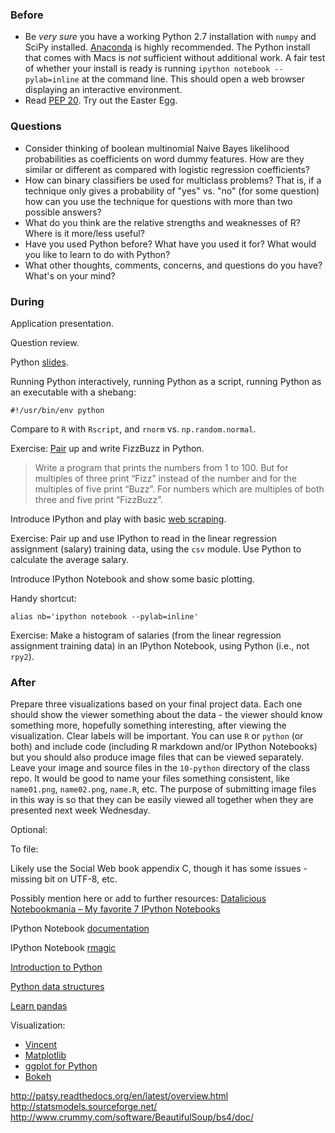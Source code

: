 ### Before

 * Be _very sure_ you have a working Python 2.7 installation with `numpy` and SciPy installed. [Anaconda](http://continuum.io/downloads) is highly recommended. The Python install that comes with Macs is _not_ sufficient without additional work. A fair test of whether your install is ready is running `ipython notebook --pylab=inline` at the command line. This should open a web browser displaying an interactive environment.
 * Read [PEP 20](http://legacy.python.org/dev/peps/pep-0020/). Try out the Easter Egg.


### Questions

 * Consider thinking of boolean multinomial Naive Bayes likelihood probabilities as coefficients on word dummy features. How are they similar or different as compared with logistic regression coefficients?
 * How can binary classifiers be used for multiclass problems? That is, if a technique only gives a probability of "yes" vs. "no" (for some question) how can you use the technique for questions with more than two possible answers?
 * What do you think are the relative strengths and weaknesses of R? Where is it more/less useful?
 * Have you used Python before? What have you used it for? What would you like to learn to do with Python?
 * What other thoughts, comments, concerns, and questions do you have? What's on your mind?


### During

Application presentation.

Question review.

Python [slides](slides.pdf).

Running Python interactively, running Python as a script, running Python as an executable with a shebang:

    #!/usr/bin/env python

Compare to `R` with `Rscript`, and `rnorm` vs. `np.random.normal`.

Exercise: [Pair](http://en.wikipedia.org/wiki/Pair_programming) up and write FizzBuzz in Python.

> Write a program that prints the numbers from 1 to 100. But for multiples of three print “Fizz” instead of the number and for the multiples of five print “Buzz”. For numbers which are multiples of both three and five print “FizzBuzz”.

Introduce IPython and play with basic [web scraping](scrape.py).

Exercise: Pair up and use IPython to read in the linear regression assignment (salary) training data, using the `csv` module. Use Python to calculate the average salary.

Introduce IPython Notebook and show some basic plotting.

Handy shortcut:

    alias nb='ipython notebook --pylab=inline'

Exercise: Make a histogram of salaries (from the linear regression assignment training data) in an IPython Notebook, using Python (i.e., not `rpy2`).


### After

Prepare three visualizations based on your final project data. Each one should show the viewer something about the data - the viewer should know something more, hopefully something interesting, after viewing the visualization. Clear labels will be important. You can use `R` or `python` (or both) and include code (including R markdown and/or IPython Notebooks) but you should also produce image files that can be viewed separately. Leave your image and source files in the `10-python` directory of the class repo. It would be good to name your files something consistent, like `name01.png`, `name02.png`, `name.R`, etc. The purpose of submitting image files in this way is so that they can be easily viewed all together when they are presented next week Wednesday.

Optional:


To file:

Likely use the Social Web book appendix C, though it has some issues - missing bit on UTF-8, etc.

Possibly mention here or add to further resources: [Datalicious Notebookmania – My favorite 7 IPython Notebooks](http://beautifuldata.net/2014/03/datalicious-notebookmania-my-favorite-7-ipython-notebooks/)


IPython Notebook [documentation](http://ipython.org/ipython-doc/dev/notebook/)

IPython Notebook [rmagic](http://ipython.org/ipython-doc/dev/config/extensions/rmagic.html)

[Introduction to Python](http://nbviewer.ipython.org/urls/bitbucket.org/amjoconn/watpy-learning-to-code-with-python/raw/3441274a54c7ff6ff3e37285aafcbbd8cb4774f0/notebook/Learn%20to%20Code%20with%20Python.ipynb)

[Python data structures](http://nbviewer.ipython.org/github/profjsb/python-bootcamp/blob/master/DataFiles_and_Notebooks/02_AdvancedDataStructures/data_structures.ipynb)

[Learn pandas](http://nbviewer.ipython.org/urls/bitbucket.org/hrojas/learn-pandas/raw/master/lessons/01%20-%20Lesson.ipynb)

Visualization:

 * [Vincent](https://vincent.readthedocs.org/)
 * [Matplotlib](http://matplotlib.org/)
 * [ggplot for Python](https://github.com/yhat/ggplot/)
 * [Bokeh](https://github.com/ContinuumIO/bokeh)

http://patsy.readthedocs.org/en/latest/overview.html
http://statsmodels.sourceforge.net/
http://www.crummy.com/software/BeautifulSoup/bs4/doc/
